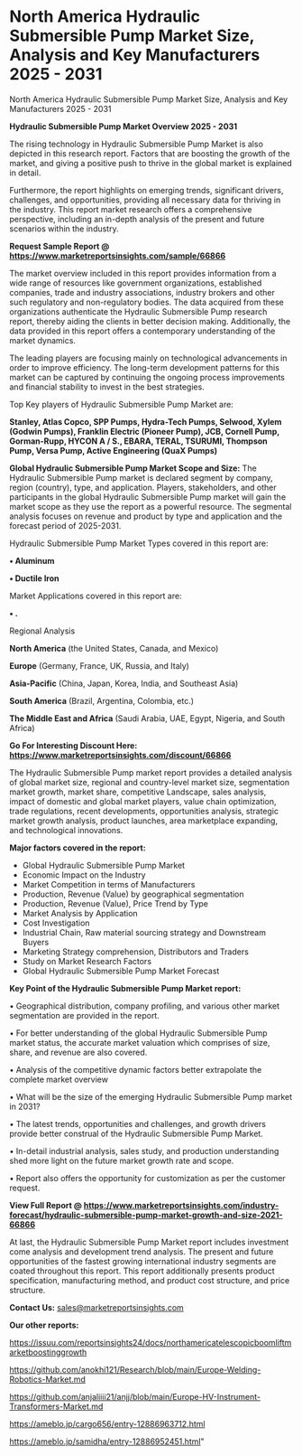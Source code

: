 # North America Hydraulic Submersible Pump Market Size, Analysis and Key Manufacturers 2025 - 2031
North America Hydraulic Submersible Pump Market Size, Analysis and Key Manufacturers 2025 - 2031

<Strong> Hydraulic Submersible Pump Market Overview 2025 - 2031</strong>

The rising technology in Hydraulic Submersible Pump Market is also depicted in this research report. Factors that are boosting the growth of the market, and giving a positive push to thrive in the global market is explained in detail.

Furthermore, the report highlights on emerging trends, significant drivers, challenges, and opportunities, providing all necessary data for thriving in the industry. This report market research offers a comprehensive perspective, including an in-depth analysis of the present and future scenarios within the industry.

<strong>Request Sample Report @ <a href=https://www.marketreportsinsights.com/sample/66866>https://www.marketreportsinsights.com/sample/66866</a></strong>

The market overview included in this report provides information from a wide range of resources like government organizations, established companies, trade and industry associations, industry brokers and other such regulatory and non-regulatory bodies. The data acquired from these organizations authenticate the Hydraulic Submersible Pump research report, thereby aiding the clients in better decision making. Additionally, the data provided in this report offers a contemporary understanding of the market dynamics.

The leading players are focusing mainly on technological advancements in order to improve efficiency. The long-term development patterns for this market can be captured by continuing the ongoing process improvements and financial stability to invest in the best strategies.

Top Key players of Hydraulic Submersible Pump Market are:

<strong>Stanley, Atlas Copco, SPP Pumps, Hydra-Tech Pumps, Selwood, Xylem (Godwin Pumps), Franklin Electric (Pioneer Pump), JCB, Cornell Pump, Gorman-Rupp, HYCON A / S., EBARA, TERAL, TSURUMI, Thompson Pump, Versa Pump, Active Engineering (QuaX Pumps)</strong>

<strong><b>Global Hydraulic Submersible Pump Market Scope and Size:</b></strong>
The Hydraulic Submersible Pump market is declared segment by company, region (country), type, and application. Players, stakeholders, and other participants in the global Hydraulic Submersible Pump market will gain the market scope as they use the report as a powerful resource. The segmental analysis focuses on revenue and product by type and application and the forecast period of 2025-2031.

Hydraulic Submersible Pump Market Types covered in this report are:

<strong>• Aluminum

• Ductile Iron</strong>

Market Applications covered in this report are:

<strong>• .</strong> 

Regional Analysis

<strong>North America</strong> (the United States, Canada, and Mexico)

<strong>Europe</strong> (Germany, France, UK, Russia, and Italy)

<strong>Asia-Pacific</strong> (China, Japan, Korea, India, and Southeast Asia)

<strong>South America</strong> (Brazil, Argentina, Colombia, etc.)

<strong>The Middle East and Africa</strong> (Saudi Arabia, UAE, Egypt, Nigeria, and South Africa)

<strong>Go For Interesting Discount Here: <a href=https://www.marketreportsinsights.com/discount/66866>https://www.marketreportsinsights.com/discount/66866</a></strong>

The Hydraulic Submersible Pump market report provides a detailed analysis of global market size, regional and country-level market size, segmentation market growth, market share, competitive Landscape, sales analysis, impact of domestic and global market players, value chain optimization, trade regulations, recent developments, opportunities analysis, strategic market growth analysis, product launches, area marketplace expanding, and technological innovations.

<strong><b>Major factors covered in the report:</b></strong>
<ul>
  <li>Global Hydraulic Submersible Pump Market </li>
  <li>Economic Impact on the Industry</li>
  <li>Market Competition in terms of Manufacturers</li>
  <li>Production, Revenue (Value) by geographical segmentation</li>
  <li>Production, Revenue (Value), Price Trend by Type</li>
  <li>Market Analysis by Application</li>
  <li>Cost Investigation</li>
  <li>Industrial Chain, Raw material sourcing strategy and Downstream Buyers</li>
  <li>Marketing Strategy comprehension, Distributors and Traders</li>
  <li>Study on Market Research Factors</li>
  <li>Global Hydraulic Submersible Pump Market Forecast</li>
</ul>

<strong><b>Key Point of the Hydraulic Submersible Pump Market report:</b></strong>

• Geographical distribution, company profiling, and various other market segmentation are provided in the report.

• For better understanding of the global Hydraulic Submersible Pump market status, the accurate market valuation which comprises of size, share, and revenue are also covered.

• Analysis of the competitive dynamic factors better extrapolate the complete market overview

• What will be the size of the emerging Hydraulic Submersible Pump market in 2031?

• The latest trends, opportunities and challenges, and growth drivers provide better construal of the Hydraulic Submersible Pump Market.

• In-detail industrial analysis, sales study, and production understanding shed more light on the future market growth rate and scope.

• Report also offers the opportunity for customization as per the customer request.

<strong><b>View Full Report @ <a href=https://www.marketreportsinsights.com/industry-forecast/hydraulic-submersible-pump-market-growth-and-size-2021-66866>https://www.marketreportsinsights.com/industry-forecast/hydraulic-submersible-pump-market-growth-and-size-2021-66866</a></b></strong>


At last, the Hydraulic Submersible Pump Market report includes investment come analysis and development trend analysis. The present and future opportunities of the fastest growing international industry segments are coated throughout this report. This report additionally presents product specification, manufacturing method, and product cost structure, and price structure.

<strong>Contact Us:</strong>
sales@marketreportsinsights.com

<strong>Our other reports:</strong>

<a href=https://issuu.com/reportsinsights24/docs/northamericatelescopicboomliftmarketboostinggrowth>https://issuu.com/reportsinsights24/docs/northamericatelescopicboomliftmarketboostinggrowth</a>

<a href=https://github.com/anokhi121/Research/blob/main/Europe-Welding-Robotics-Market.md>https://github.com/anokhi121/Research/blob/main/Europe-Welding-Robotics-Market.md</a>

<a href=https://github.com/anjaliiii21/anjj/blob/main/Europe-HV-Instrument-Transformers-Market.md>https://github.com/anjaliiii21/anjj/blob/main/Europe-HV-Instrument-Transformers-Market.md</a>

<a href=https://ameblo.jp/cargo656/entry-12886963712.html>https://ameblo.jp/cargo656/entry-12886963712.html</a>

<a href=https://ameblo.jp/samidha/entry-12886952451.html>https://ameblo.jp/samidha/entry-12886952451.html</a>"
